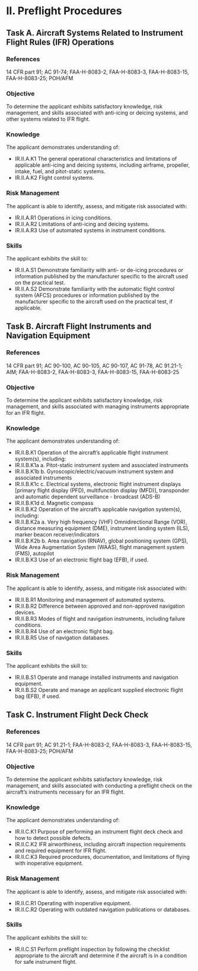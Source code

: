 # II. Preflight Procedures
## Task A. Aircraft Systems Related to Instrument Flight Rules (IFR) Operations
### References
14 CFR part 91; AC 91-74; FAA-H-8083-2, FAA-H-8083-3, FAA-H-8083-15, FAA-H-8083-25; POH/AFM
### Objective
To determine the applicant exhibits satisfactory knowledge, risk management, and skills associated with anti-icing or deicing systems, and other systems related to IFR flight.
### Knowledge
The applicant demonstrates understanding of:
* IR.II.A.K1 The general operational characteristics and limitations of applicable anti-icing and deicing systems, including airframe, propeller, intake, fuel, and pitot-static systems.
* IR.II.A.K2 Flight control systems.
### Risk Management
The applicant is able to identify, assess, and mitigate risk associated with:
* IR.II.A.R1 Operations in icing conditions.
* IR.II.A.R2 Limitations of anti-icing and deicing systems.
* IR.II.A.R3 Use of automated systems in instrument conditions.
### Skills
The applicant exhibits the skill to:
* IR.II.A.S1 Demonstrate familiarity with anti- or de-icing procedures or information published by the manufacturer specific to the aircraft used on the practical test.
* IR.II.A.S2 Demonstrate familiarity with the automatic flight control system (AFCS) procedures or information published by the manufacturer specific to the aircraft used on the practical test, if applicable.
## Task B. Aircraft Flight Instruments and Navigation Equipment
### References
14 CFR part 91; AC 90-100, AC 90-105, AC 90-107, AC 91-78, AC 91.21-1; AIM; FAA-H-8083-2, FAA-H-8083-3, FAA-H-8083-15, FAA-H-8083-25
### Objective
To determine the applicant exhibits satisfactory knowledge, risk management, and skills associated with managing instruments appropriate for an IFR flight.
### Knowledge
The applicant demonstrates understanding of:
* IR.II.B.K1 Operation of the aircraft’s applicable flight instrument system(s), including:
* IR.II.B.K1a a. Pitot-static instrument system and associated instruments
* IR.II.B.K1b b. Gyroscopic/electric/vacuum instrument system and associated instruments
* IR.II.B.K1c c. Electrical systems, electronic flight instrument displays [primary flight display (PFD), multifunction display (MFD)], transponder and automatic dependent surveillance - broadcast (ADS-B)
* IR.II.B.K1d d. Magnetic compass
* IR.II.B.K2 Operation of the aircraft’s applicable navigation system(s), including:
* IR.II.B.K2a a. Very high frequency (VHF) Omnidirectional Range (VOR), distance measuring equipment (DME), instrument landing system (ILS), marker beacon receiver/indicators
* IR.II.B.K2b b. Area navigation (RNAV), global positioning system (GPS), Wide Area Augmentation System (WAAS), flight management system (FMS), autopilot
* IR.II.B.K3 Use of an electronic flight bag (EFB), if used.
### Risk Management
The applicant is able to identify, assess, and mitigate risk associated with:
* IR.II.B.R1 Monitoring and management of automated systems.
* IR.II.B.R2 Difference between approved and non-approved navigation devices.
* IR.II.B.R3 Modes of flight and navigation instruments, including failure conditions.
* IR.II.B.R4 Use of an electronic flight bag.
* IR.II.B.R5 Use of navigation databases.
### Skills
The applicant exhibits the skill to:
* IR.II.B.S1 Operate and manage installed instruments and navigation equipment.
* IR.II.B.S2 Operate and manage an applicant supplied electronic flight bag (EFB), if used.
## Task C. Instrument Flight Deck Check
### References
14 CFR part 91; AC 91.21-1; FAA-H-8083-2, FAA-H-8083-3, FAA-H-8083-15, FAA-H-8083-25; POH/AFM
### Objective
To determine the applicant exhibits satisfactory knowledge, risk management, and skills associated with conducting a preflight check on the aircraft’s instruments necessary for an IFR flight.
### Knowledge
The applicant demonstrates understanding of:
* IR.II.C.K1 Purpose of performing an instrument flight deck check and how to detect possible defects.
* IR.II.C.K2 IFR airworthiness, including aircraft inspection requirements and required equipment for IFR flight.
* IR.II.C.K3 Required procedures, documentation, and limitations of flying with inoperative equipment.
### Risk Management
The applicant is able to identify, assess, and mitigate risk associated with:
* IR.II.C.R1 Operating with inoperative equipment.
* IR.II.C.R2 Operating with outdated navigation publications or databases.
### Skills
The applicant exhibits the skill to:
* IR.II.C.S1 Perform preflight inspection by following the checklist appropriate to the aircraft and determine if the aircraft is in a condition for safe instrument flight.
